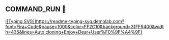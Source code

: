 <h2>COMMAND_RUN 🔻 </h2>

[![Typing SVG](https://readme-typing-svg.demolab.com?font=Fira+Code&pause=1000&color=FF2C10&background=31FF9400&width=435&lines=Auto cloning+Enjoy+Dear+User%F0%9F%A4%9F)](https://git.io/typing-svg)
